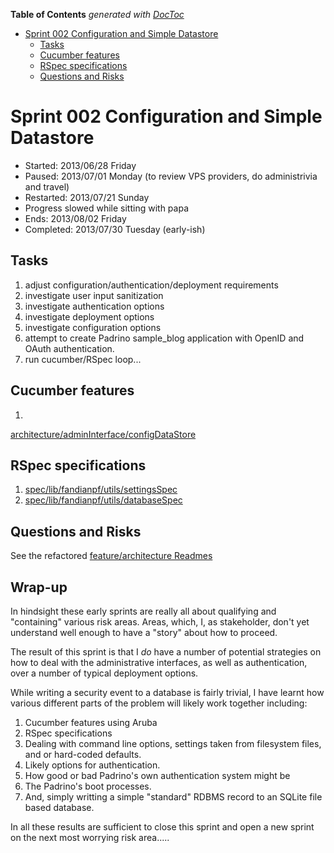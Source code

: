 **Table of Contents**  *generated with [DocToc](http://doctoc.herokuapp.com/)*

- [Sprint 002 Configuration and Simple Datastore](#sprint-002-configuration-and-simple-datastore)
	- [Tasks](#tasks)
	- [Cucumber features](#cucumber-features)
	- [RSpec specifications](#rspec-specifications)
	- [Questions and Risks](#questions-and-risks)

# Sprint 002 Configuration and Simple Datastore

 * Started: 2013/06/28 Friday
 * Paused: 2013/07/01 Monday (to review VPS providers, do administrivia 
and travel)
 * Restarted: 2013/07/21 Sunday
 * Progress slowed while sitting with papa
 * Ends: 2013/08/02 Friday
 * Completed: 2013/07/30 Tuesday (early-ish)

## Tasks

 1. adjust configuration/authentication/deployment requirements
 1. investigate user input sanitization
 1. investigate authentication options
 1. investigate deployment options
 1. investigate configuration options
 1. attempt to create Padrino sample_blog application with OpenID and 
OAuth authentication.
 1. run cucumber/RSpec loop...

## Cucumber features

 1. 
[architecture/adminInterface/configDataStore](../features/architecture/adminInterfaces/configDataStore.feature)

## RSpec specifications

 1. [spec/lib/fandianpf/utils/settingsSpec](../spec/lib/fandianpf/utils/settingsSpec.rb)
 1. [spec/lib/fandianpf/utils/databaseSpec](../spec/lib/fandianpf/utils/databaseSpec.rb)


## Questions and Risks

See the refactored [feature/architecture Readmes](../features/architecture)

## Wrap-up

In hindsight these early sprints are really all about qualifying and 
"containing" various risk areas.  Areas, which, I, as stakeholder, don't 
yet understand well enough to have a "story" about how to proceed.

The result of this sprint is that I *do* have a number of potential 
strategies on how to deal with the administrative interfaces, as well 
as authentication, over a number of typical deployment options.

While writing a security event to a database is fairly trivial, I have 
learnt how various different parts of the problem will likely work 
together including:

 1. Cucumber features using Aruba
 1. RSpec specifications
 1. Dealing with command line options, settings taken from filesystem 
files, and or hard-coded defaults.
 1. Likely options for authentication.
 1. How good or bad Padrino's own authentication system might be
 1. The Padrino's boot processes.
 1. And, simply writting a simple "standard" RDBMS record to an SQLite 
file based database.

In all these results are sufficient to close this sprint and open a new 
sprint on the next most worrying risk area.....

